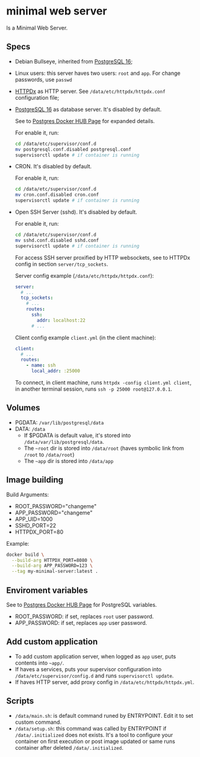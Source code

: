 # minimal web server

Is a Minimal Web Server.

## Specs

- Debian Bullseye, inherited from [PostgreSQL 16](https://hub.docker.com/layers/library/postgres/16-bullseye);
- Linux users: this server haves two users: `root` and `app`. 
  For change passwords, use `passwd`
- [HTTPDx](https://github.com/moisespsena-go/httpdx) as HTTP server. See `/data/etc/httpdx/httpdx.conf` configuration file;
- [PostgreSQL 16](https://hub.docker.com/layers/library/postgres/16-bullseye) as database server. It's disabled by default.

  See to [Postgres Docker HUB Page](https://hub.docker.com/_/postgres) for expanded details.  

  For enable it, run: 
  ```bash
  cd /data/etc/supervisor/conf.d
  mv postgresql.conf.disabled postgresql.conf
  supervisorctl update # if container is running
  ```
  
- CRON. It's disabled by default.

  For enable it, run:
  ```bash
  cd /data/etc/supervisor/conf.d
  mv cron.conf.disabled cron.conf
  supervisorctl update # if container is running
  ```
  
- Open SSH Server (sshd). It's disabled by default.

  For enable it, run:
  ```bash
  cd /data/etc/supervisor/conf.d
  mv sshd.conf.disabled sshd.conf
  supervisorctl update # if container is running
  ```
  
  For access SSH server proxified by HTTP websockets, see to HTTPDx
  config in section `server/tcp_sockets`.

  Server config example (`/data/etc/httpdx/httpdx.conf`):
  ```yaml
  server:
    # ...
    tcp_sockets:
      # ...
      routes:
        ssh:
          addr: localhost:22
        # ...
  ```
  
  Client config example `client.yml` (in the client machine):
  ```yaml
  client:
    # ...
    routes:
      - name: ssh
        local_addr: :25000
  ```
  
  To connect, in client machine, runs `httpdx -config client.yml client`, in another
  terminal session, runs `ssh -p 25000 root@127.0.0.1`.

## Volumes
  - PGDATA: `/var/lib/postgresql/data`
  - DATA: `/data`
    - If $PGDATA is default value, it's stored into `/data/var/lib/postgresql/data`.
    - The `~root` dir is stored into `/data/root` (haves symbolic link from `/root` to `/data/root`)
    - The `~app` dir is stored into `/data/app`

## Image building

Build Arguments:
- ROOT_PASSWORD="changeme"
- APP_PASSWORD="changeme"
- APP_UID=1000
- SSHD_PORT=22
- HTTPDX_PORT=80

Example:
```bash
docker build \
  --build-arg HTTPDX_PORT=8080 \
  --build-arg APP_PASSWORD=123 \
  --tag my-minimal-server:latest .
```

## Enviroment variables

See to [Postgres Docker HUB Page](https://hub.docker.com/_/postgres) for PostgreSQL
variables.

- ROOT_PASSWORD: if set, replaces `root` user password.
- APP_PASSWORD: if set, replaces `app` user password.

## Add custom application

- To add custom application server, when logged as `app` user, puts contents into `~app/`.
- If haves a services, puts your supervisor configuration into 
`/data/etc/supervisor/config.d` and runs `supervisorctl update`.
- If haves HTTP server, add proxy config in `/data/etc/httpdx/httpdx.yml`.

## Scripts

- `/data/main.sh`: is default command runed by ENTRYPOINT. Edit it to set custom command.
- `/data/setup.sh`: this command was called by ENTRYPOINT if `/data/.initialized` does not exists.
  It's a tool to configure your container on first execution or post image updated or same 
  runs container after deleted `/data/.initialized`. 